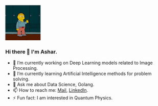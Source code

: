 <img src="https://github.com/ashar7777/ashar7777/blob/master/Hi.gif" alt="alt text" width="110" height="110" />

### Hi there 👋 I'm Ashar.

<!--
**ashar7777/ashar7777** is a ✨ _special_ ✨ repository because its `README.md` (this file) appears on your GitHub profile.

Here are some ideas to get you started:
-->

- 🔭 I’m currently working on Deep Learning models related to Image Processing.
- 🌱 I’m currently learning Artificial Intelligence methods for problem solving.
- 💬 Ask me about Data Science, Golang.
- 📫 How to reach me: [Mail](mailto:ashar.siddiqui1@gmail.com), [LinkedIn](<https://www.linkedin.com/in/ashar7777/>).
- ⚡ Fun fact: I am interested in Quantum Physics.

<!--
- 👯 I’m looking to collaborate on ...
- 🤔 I’m looking for help with ...
- 😄 Pronouns: ...
-->
